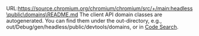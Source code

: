 URL:https://source.chromium.org/chromium/chromium/src/+/main:headless\public\domains\README.md
The client API domain classes are autogenerated. You can find them under the
out-directory, e.g., out/Debug/gen/headless/public/devtools/domains, or in
[Code Search](https://source.chromium.org/chromium/chromium/src/+/HEAD:out/Debug/gen/headless/public/devtools/domains).
